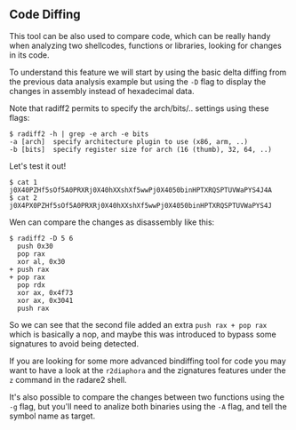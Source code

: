 ## Code Diffing

This tool can be also used to compare code, which can be really handy when analyzing two shellcodes, functions or libraries, looking for changes in its code.

To understand this feature we will start by using the basic delta diffing from the previous data analysis example but using the `-D` flag to display the changes in assembly instead of hexadecimal data.

Note that radiff2 permits to specify the arch/bits/.. settings using these flags:

```
$ radiff2 -h | grep -e arch -e bits
-a [arch]  specify architecture plugin to use (x86, arm, ..)
-b [bits]  specify register size for arch (16 (thumb), 32, 64, ..)
```

Let's test it out!

```
$ cat 1
j0X40PZHf5sOf5A0PRXRj0X40hXXshXf5wwPj0X4050binHPTXRQSPTUVWaPYS4J4A
$ cat 2
j0X4PX0PZHf5sOf5A0PRXRj0X40hXXshXf5wwPj0X4050binHPTXRQSPTUVWaPYS4J
```

Wen can compare the changes as disassembly like this:

```
$ radiff2 -D 5 6
  push 0x30
  pop rax
  xor al, 0x30
+ push rax
+ pop rax
  pop rdx
  xor ax, 0x4f73
  xor ax, 0x3041
  push rax
```

So we can see that the second file added an extra `push rax + pop rax` which is basically a nop, and maybe this was introduced to bypass some signatures to avoid being detected.

If you are looking for some more advanced bindiffing tool for code you may want to have a look at the `r2diaphora` and the zignatures features under the `z` command in the radare2 shell.

It's also possible to compare the changes between two functions using the `-g` flag, but you'll need to analize both binaries using the `-A` flag, and tell the symbol name as target.
